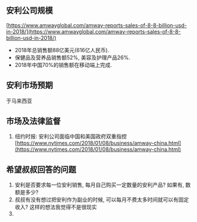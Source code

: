  ## 安利公司规模
 [https://www.amwayglobal.com/amway-reports-sales-of-8-8-billion-usd-in-2018/](https://www.amwayglobal.com/amway-reports-sales-of-8-8-billion-usd-in-2018/)
- 2018年总销售额88亿美元(616亿人民币).
- 保健品及营养品销售额52%, 美容及护理产品26%.
- 2018年中国70%的销售额在移动端上完成.


## 安利市场预期
于马来西亚


## 市场及法律监督
1. 纽约时报: 安利公司面临中国和美国政府双重指控
[https://www.nytimes.com/2018/01/08/business/amway-china.html](https://www.nytimes.com/2018/01/08/business/amway-china.html)

## 希望叔叔回答的问题
1. 安利是否要求每一位安利销售, 每月自己购买一定数量的安利产品? 如果有, 数额是多少?
2. 叔叔有没有想过把安利作为副业的时候, 可以每月不费太多时间就可以有固定收入? 这样的想法我觉得不是很现实
3. 
<!--stackedit_data:
eyJoaXN0b3J5IjpbLTYwNDQ5MTc0LDIxMjM0NjU5MDAsLTE2OD
QwMzMzNzhdfQ==
-->